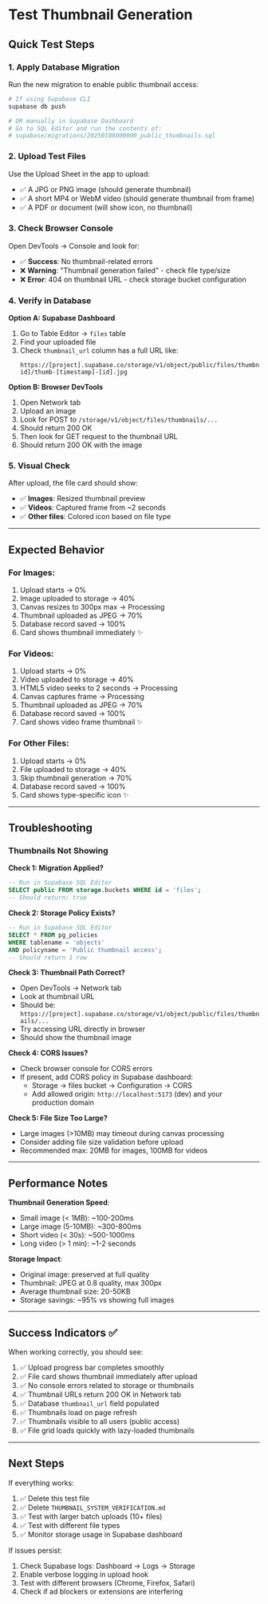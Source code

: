 # Test Thumbnail Generation

## Quick Test Steps

### 1. Apply Database Migration

Run the new migration to enable public thumbnail access:

```bash
# If using Supabase CLI
supabase db push

# OR manually in Supabase Dashboard
# Go to SQL Editor and run the contents of:
# supabase/migrations/20250108000000_public_thumbnails.sql
```

### 2. Upload Test Files

Use the Upload Sheet in the app to upload:
- ✅ A JPG or PNG image (should generate thumbnail)
- ✅ A short MP4 or WebM video (should generate thumbnail from frame)
- ✅ A PDF or document (will show icon, no thumbnail)

### 3. Check Browser Console

Open DevTools → Console and look for:
- ✅ **Success**: No thumbnail-related errors
- ❌ **Warning**: "Thumbnail generation failed" - check file type/size
- ❌ **Error**: 404 on thumbnail URL - check storage bucket configuration

### 4. Verify in Database

**Option A: Supabase Dashboard**
1. Go to Table Editor → `files` table
2. Find your uploaded file
3. Check `thumbnail_url` column has a full URL like:
   ```
   https://[project].supabase.co/storage/v1/object/public/files/thumbnails/[workspace-id]/thumb-[timestamp]-[id].jpg
   ```

**Option B: Browser DevTools**
1. Open Network tab
2. Upload an image
3. Look for POST to `/storage/v1/object/files/thumbnails/...`
4. Should return 200 OK
5. Then look for GET request to the thumbnail URL
6. Should return 200 OK with the image

### 5. Visual Check

After upload, the file card should show:
- ✅ **Images**: Resized thumbnail preview
- ✅ **Videos**: Captured frame from ~2 seconds
- ✅ **Other files**: Colored icon based on file type

---

## Expected Behavior

### For Images:
1. Upload starts → 0%
2. Image uploaded to storage → 40%
3. Canvas resizes to 300px max → Processing
4. Thumbnail uploaded as JPEG → 70%
5. Database record saved → 100%
6. Card shows thumbnail immediately ✨

### For Videos:
1. Upload starts → 0%
2. Video uploaded to storage → 40%
3. HTML5 video seeks to 2 seconds → Processing
4. Canvas captures frame → Processing
5. Thumbnail uploaded as JPEG → 70%
6. Database record saved → 100%
7. Card shows video frame thumbnail ✨

### For Other Files:
1. Upload starts → 0%
2. File uploaded to storage → 40%
3. Skip thumbnail generation → 70%
4. Database record saved → 100%
5. Card shows type-specific icon ✨

---

## Troubleshooting

### Thumbnails Not Showing

**Check 1: Migration Applied?**
```sql
-- Run in Supabase SQL Editor
SELECT public FROM storage.buckets WHERE id = 'files';
-- Should return: true
```

**Check 2: Storage Policy Exists?**
```sql
-- Run in Supabase SQL Editor
SELECT * FROM pg_policies 
WHERE tablename = 'objects' 
AND policyname = 'Public thumbnail access';
-- Should return 1 row
```

**Check 3: Thumbnail Path Correct?**
- Open DevTools → Network tab
- Look at thumbnail URL
- Should be: `https://[project].supabase.co/storage/v1/object/public/files/thumbnails/...`
- Try accessing URL directly in browser
- Should show the thumbnail image

**Check 4: CORS Issues?**
- Check browser console for CORS errors
- If present, add CORS policy in Supabase dashboard:
  - Storage → files bucket → Configuration → CORS
  - Add allowed origin: `http://localhost:5173` (dev) and your production domain

**Check 5: File Size Too Large?**
- Large images (>10MB) may timeout during canvas processing
- Consider adding file size validation before upload
- Recommended max: 20MB for images, 100MB for videos

---

## Performance Notes

**Thumbnail Generation Speed**:
- Small image (< 1MB): ~100-200ms
- Large image (5-10MB): ~300-800ms
- Short video (< 30s): ~500-1000ms
- Long video (> 1 min): ~1-2 seconds

**Storage Impact**:
- Original image: preserved at full quality
- Thumbnail: JPEG at 0.8 quality, max 300px
- Average thumbnail size: 20-50KB
- Storage savings: ~95% vs showing full images

---

## Success Indicators ✅

When working correctly, you should see:

1. ✅ Upload progress bar completes smoothly
2. ✅ File card shows thumbnail immediately after upload
3. ✅ No console errors related to storage or thumbnails
4. ✅ Thumbnail URLs return 200 OK in Network tab
5. ✅ Database `thumbnail_url` field populated
6. ✅ Thumbnails load on page refresh
7. ✅ Thumbnails visible to all users (public access)
8. ✅ File grid loads quickly with lazy-loaded thumbnails

---

## Next Steps

If everything works:
1. ✅ Delete this test file
2. ✅ Delete `THUMBNAIL_SYSTEM_VERIFICATION.md`
3. ✅ Test with larger batch uploads (10+ files)
4. ✅ Test with different file types
5. ✅ Monitor storage usage in Supabase dashboard

If issues persist:
1. Check Supabase logs: Dashboard → Logs → Storage
2. Enable verbose logging in upload hook
3. Test with different browsers (Chrome, Firefox, Safari)
4. Check if ad blockers or extensions are interfering

